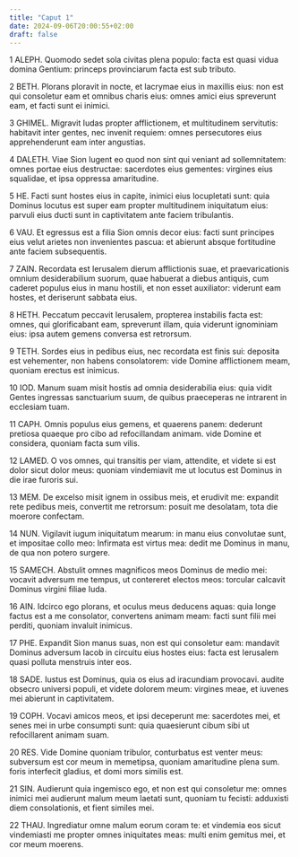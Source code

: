 ```yaml
---
title: "Caput 1"
date: 2024-09-06T20:00:55+02:00
draft: false
---
```



1 ALEPH. Quomodo sedet sola civitas plena populo: facta est quasi vidua domina Gentium: princeps provinciarum facta est sub tributo.

2 BETH. Plorans ploravit in nocte, et lacrymae eius in maxillis eius: non est qui consoletur eam et omnibus charis eius: omnes amici eius spreverunt eam, et facti sunt ei inimici.

3 GHIMEL. Migravit Iudas propter afflictionem, et multitudinem servitutis: habitavit inter gentes, nec invenit requiem: omnes persecutores eius apprehenderunt eam inter angustias.

4 DALETH. Viae Sion lugent eo quod non sint qui veniant ad sollemnitatem: omnes portae eius destructae: sacerdotes eius gementes: virgines eius squalidae, et ipsa oppressa amaritudine.

5 HE. Facti sunt hostes eius in capite, inimici eius locupletati sunt: quia Dominus locutus est super eam propter multitudinem iniquitatum eius: parvuli eius ducti sunt in captivitatem ante faciem tribulantis.

6 VAU. Et egressus est a filia Sion omnis decor eius: facti sunt principes eius velut arietes non invenientes pascua: et abierunt absque fortitudine ante faciem subsequentis.

7 ZAIN. Recordata est Ierusalem dierum afflictionis suae, et praevaricationis omnium desiderabilium suorum, quae habuerat a diebus antiquis, cum caderet populus eius in manu hostili, et non esset auxiliator: viderunt eam hostes, et deriserunt sabbata eius.

8 HETH. Peccatum peccavit Ierusalem, propterea instabilis facta est: omnes, qui glorificabant eam, spreverunt illam, quia viderunt ignominiam eius: ipsa autem gemens conversa est retrorsum.

9 TETH. Sordes eius in pedibus eius, nec recordata est finis sui: deposita est vehementer, non habens consolatorem: vide Domine afflictionem meam, quoniam erectus est inimicus.

10 IOD. Manum suam misit hostis ad omnia desiderabilia eius: quia vidit Gentes ingressas sanctuarium suum, de quibus praeceperas ne intrarent in ecclesiam tuam.

11 CAPH. Omnis populus eius gemens, et quaerens panem: dederunt pretiosa quaeque pro cibo ad refocillandam animam. vide Domine et considera, quoniam facta sum vilis.

12 LAMED. O vos omnes, qui transitis per viam, attendite, et videte si est dolor sicut dolor meus: quoniam vindemiavit me ut locutus est Dominus in die irae furoris sui.

13 MEM. De excelso misit ignem in ossibus meis, et erudivit me: expandit rete pedibus meis, convertit me retrorsum: posuit me desolatam, tota die moerore confectam.

14 NUN. Vigilavit iugum iniquitatum mearum: in manu eius convolutae sunt, et impositae collo meo: Infirmata est virtus mea: dedit me Dominus in manu, de qua non potero surgere.

15 SAMECH. Abstulit omnes magnificos meos Dominus de medio mei: vocavit adversum me tempus, ut contereret electos meos: torcular calcavit Dominus virgini filiae Iuda.

16 AIN. Idcirco ego plorans, et oculus meus deducens aquas: quia longe factus est a me consolator, convertens animam meam: facti sunt filii mei perditi, quoniam invaluit inimicus.

17 PHE. Expandit Sion manus suas, non est qui consoletur eam: mandavit Dominus adversum Iacob in circuitu eius hostes eius: facta est Ierusalem quasi polluta menstruis inter eos.

18 SADE. Iustus est Dominus, quia os eius ad iracundiam provocavi. audite obsecro universi populi, et videte dolorem meum: virgines meae, et iuvenes mei abierunt in captivitatem.

19 COPH. Vocavi amicos meos, et ipsi deceperunt me: sacerdotes mei, et senes mei in urbe consumpti sunt: quia quaesierunt cibum sibi ut refocillarent animam suam.

20 RES. Vide Domine quoniam tribulor, conturbatus est venter meus: subversum est cor meum in memetipsa, quoniam amaritudine plena sum. foris interfecit gladius, et domi mors similis est.

21 SIN. Audierunt quia ingemisco ego, et non est qui consoletur me: omnes inimici mei audierunt malum meum laetati sunt, quoniam tu fecisti: adduxisti diem consolationis, et fient similes mei.

22 THAU. Ingrediatur omne malum eorum coram te: et vindemia eos sicut vindemiasti me propter omnes iniquitates meas: multi enim gemitus mei, et cor meum moerens.


